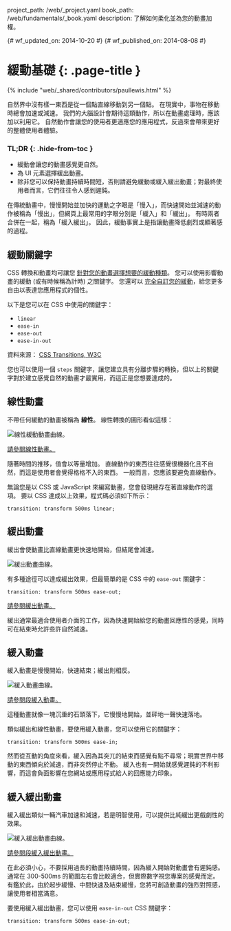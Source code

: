 project_path: /web/_project.yaml
book_path: /web/fundamentals/_book.yaml
description: 了解如何柔化並為您的動畫加權。

{# wf_updated_on: 2014-10-20 #}
{# wf_published_on: 2014-08-08 #}

# 緩動基礎 {: .page-title }

{% include "web/_shared/contributors/paullewis.html" %}


自然界中沒有樣一東西是從一個點直線移動到另一個點。 在現實中，事物在移動時總會加速或減速。 我們的大腦設計會期待這類動作，所以在動畫處理時，應該加以利用它。 自然動作會讓您的使用者更適應您的應用程式，反過來會帶來更好的整體使用者體驗。

### TL;DR {: .hide-from-toc }
- 緩動會讓您的動畫感覺更自然。
- 為 UI 元素選擇緩出動畫。
- 除非您可以保持動畫持續時間短，否則請避免緩動或緩入緩出動畫；對最終使用者而言，它們往往令人感到遲鈍。


在傳統動畫中，慢慢開始並加快的運動之字眼是「慢入」，而快速開始並減速的動作被稱為「慢出」，但網頁上最常用的字眼分別是「緩入」和「緩出」。 有時兩者合併在一起，稱為「緩入緩出」。 因此，緩動事實上是指讓動畫降低劇烈或顯著感的過程。

## 緩動關鍵字

CSS 轉換和動畫均可讓您 [針對您的動畫選擇想要的緩動種類](choosing-the-right-easing)。 您可以使用影響動畫的緩動 (或有時候稱為計時) 之關鍵字。 您還可以 [完全自訂您的緩動](custom-easing)，給您更多自由以表達您應用程式的個性。

以下是您可以在 CSS 中使用的關鍵字：

* `linear`
* `ease-in`
* `ease-out`
* `ease-in-out`

資料來源： [CSS Transitions, W3C](http://www.w3.org/TR/css3-transitions/#transition-timing-function-property)

您也可以使用一個 `steps` 關鍵字，讓您建立具有分離步驟的轉換，但以上的關鍵字對於建立感覺自然的動畫才最實用，而這正是您想要達成的。

## 線性動畫

不帶任何緩動的動畫被稱為 **線性**。 線性轉換的圖形看似這樣：

<img src="imgs/linear.png" style="max-width: 300px" alt="線性緩動動畫曲線。" />

<a href="https://googlesamples.github.io/web-fundamentals/samples/../fundamentals/design-and-ui/animations/box-move-linear.html">請參閱線性動畫。</a>

隨著時間的推移，值會以等量增加。 直線動作的東西往往感覺很機器化且不自然，而這是使用者會覺得格格不入的東西。 一般而言，您應該要避免直線動作。

無論您是以 CSS 或 JavaScript 來編寫動畫，您會發現總存在著直線動作的選項。 要以 CSS 達成以上效果，程式碼必須如下所示：


    transition: transform 500ms linear;
    


## 緩出動畫

緩出會使動畫比直線動畫更快速地開始，但結尾會減速。

<img src="imgs/ease-out.png" style="max-width: 300px" alt="緩出動畫曲線。" />

有多種途徑可以達成緩出效果，但最簡單的是 CSS 中的 `ease-out` 關鍵字：


    transition: transform 500ms ease-out;
    

<a href="https://googlesamples.github.io/web-fundamentals/samples/../fundamentals/design-and-ui/animations/box-move-ease-out.html">請參閱緩出動畫。</a>

緩出通常最適合使用者介面的工作，因為快速開始給您的動畫回應性的感覺，同時可在結束時允許些許自然減速。

## 緩入動畫

緩入動畫是慢慢開始，快速結束；緩出則相反。

<img src="imgs/ease-in.png" style="max-width: 300px" alt="緩入動畫曲線。" />

<a href="https://googlesamples.github.io/web-fundamentals/samples/../fundamentals/design-and-ui/animations/box-move-ease-in.html">請參閱段緩入動畫。</a>

這種動畫就像一塊沉重的石頭落下，它慢慢地開始，並砰地一聲快速落地。

類似緩出和線性動畫，要使用緩入動畫，您可以使用它的關鍵字：


    transition: transform 500ms ease-in;
    

然而從互動的角度來看，緩入因為其突兀的結束而感覺有點不尋常；現實世界中移動的東西傾向於減速，而非突然停止不動。 緩入也有一開始就感覺遲鈍的不利影響，而這會負面影響在您網站或應用程式給人的回應能力印象。

## 緩入緩出動畫

緩入緩出類似一輛汽車加速和減速，若是明智使用，可以提供比純緩出更戲劇性的效果。

<img src="imgs/ease-in-out.png" style="max-width: 300px" alt="緩入緩出動畫曲線。" />

<a href="https://googlesamples.github.io/web-fundamentals/samples/../fundamentals/design-and-ui/animations/box-move-ease-in-out.html">請參閱段緩入緩出動畫。</a>

在此必須小心，不要採用過長的動畫持續時間，因為緩入開始對動畫會有遲鈍感。 通常在 300-500ms 的範圍左右會比較適合，但實際數字視您專案的感覺而定。 有鑑於此，由於起步緩慢、中間快速及結束緩慢，您將可創造動畫的強烈對照感，讓使用者相當滿意。

要使用緩入緩出動畫，您可以使用 `ease-in-out` CSS 關鍵字：


    transition: transform 500ms ease-in-out;
    


